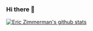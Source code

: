 ### Hi there 👋

<!--
**EricZimmerman/EricZimmerman** is a ✨ _special_ ✨ repository because its `README.md` (this file) appears on your GitHub profile.

Here are some ideas to get you started:

- 🔭 I’m currently working on ...
- 🌱 I’m currently learning ...
- 👯 I’m looking to collaborate on ...
- 🤔 I’m looking for help with ...
- 💬 Ask me about ...
- 📫 How to reach me: ...
- 😄 Pronouns: ...
- ⚡ Fun fact: ...
-->

[![Eric Zimmerman's github stats](https://github-readme-stats.vercel.app/api?username=EricZimmerman)](https://github.com/anuraghazra/github-readme-stats)

